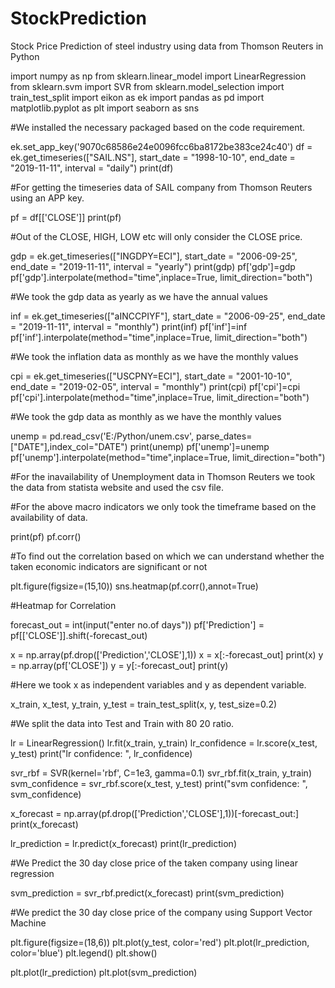 # StockPrediction
Stock Price Prediction of steel industry using data from Thomson Reuters in Python

import numpy as np
from sklearn.linear_model import LinearRegression
from sklearn.svm import SVR
from sklearn.model_selection import train_test_split
import eikon as ek
import pandas as pd
import matplotlib.pyplot as plt
import seaborn as sns

#We installed the necessary packaged based on the code requirement.

ek.set_app_key('9070c68586e24e0096fcc6ba8172be383ce24c40')
df = ek.get_timeseries(["SAIL.NS"], start_date = "1998-10-10", end_date = "2019-11-11", interval = "daily")
print(df)

#For getting the timeseries data of SAIL company from Thomson Reuters using an APP key.

pf = df[['CLOSE']]
print(pf)

#Out of the CLOSE, HIGH, LOW etc will only consider the CLOSE price.

gdp = ek.get_timeseries(["INGDPY=ECI"], start_date = "2006-09-25", end_date = "2019-11-11", interval = "yearly")
print(gdp)
pf['gdp']=gdp
pf['gdp'].interpolate(method="time",inplace=True, limit_direction="both")


#We took the gdp data as yearly as we have the annual values

inf = ek.get_timeseries(["aINCCPIYF"], start_date = "2006-09-25", end_date = "2019-11-11", interval = "monthly")
print(inf)
pf['inf']=inf
pf['inf'].interpolate(method="time",inplace=True, limit_direction="both")

#We took the inflation data as monthly as we have the monthly values

cpi = ek.get_timeseries(["USCPNY=ECI"], start_date = "2001-10-10", end_date = "2019-02-05", interval = "monthly")
print(cpi)
pf['cpi']=cpi
pf['cpi'].interpolate(method="time",inplace=True, limit_direction="both")

#We took the gdp data as monthly as we have the monthly values

unemp = pd.read_csv('E:/Python/unem.csv', parse_dates=["DATE"],index_col="DATE")
print(unemp)
pf['unemp']=unemp
pf['unemp'].interpolate(method="time",inplace=True, limit_direction="both")

#For the inavailability of Unemployment data in Thomson Reuters we took the data from statista website and used the csv file. 

#For the above macro indicators we only took the timeframe based on the availability of data.

print(pf)
pf.corr()

#To find out the correlation based on which we can understand whether the taken economic indicators are significant or not

plt.figure(figsize=(15,10))
sns.heatmap(pf.corr(),annot=True)

#Heatmap for Correlation

forecast_out = int(input("enter no.of days"))
pf['Prediction'] = pf[['CLOSE']].shift(-forecast_out)

x = np.array(pf.drop(['Prediction','CLOSE'],1))
x = x[:-forecast_out]
print(x)
y = np.array(pf['CLOSE'])
y = y[:-forecast_out]
print(y)

#Here we took x as independent variables and y as dependent variable.

x_train, x_test, y_train, y_test = train_test_split(x, y, test_size=0.2)

#We split the data into Test and Train with 80 20 ratio.

lr = LinearRegression()
lr.fit(x_train, y_train)
lr_confidence = lr.score(x_test, y_test)
print("lr confidence: ", lr_confidence)

svr_rbf = SVR(kernel='rbf', C=1e3, gamma=0.1)
svr_rbf.fit(x_train, y_train)
svm_confidence = svr_rbf.score(x_test, y_test)
print("svm confidence: ", svm_confidence) 

x_forecast = np.array(pf.drop(['Prediction','CLOSE'],1))[-forecast_out:]
print(x_forecast)

lr_prediction = lr.predict(x_forecast)
print(lr_prediction)



#We Predict the 30 day close price of the taken company using linear regression

svm_prediction = svr_rbf.predict(x_forecast)
print(svm_prediction)

#We predict the 30 day close price of the company using Support Vector Machine

plt.figure(figsize=(18,6))
plt.plot(y_test, color='red')
plt.plot(lr_prediction, color='blue')
plt.legend()
plt.show()

plt.plot(lr_prediction)
plt.plot(svm_prediction)

